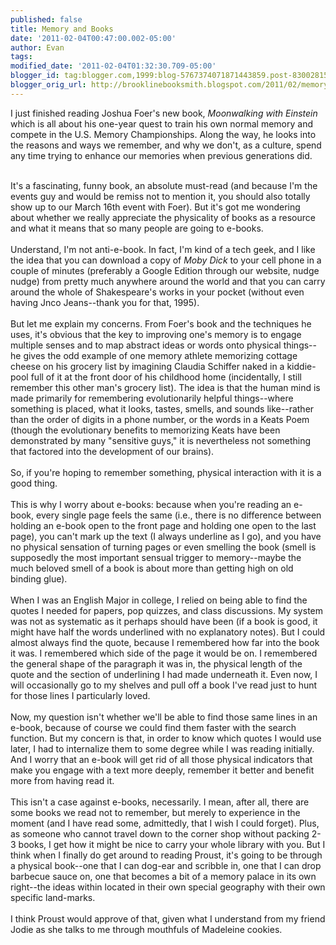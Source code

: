 ```yaml
---
published: false
title: Memory and Books
date: '2011-02-04T00:47:00.002-05:00'
author: Evan
tags: 
modified_date: '2011-02-04T01:32:30.709-05:00'
blogger_id: tag:blogger.com,1999:blog-5767374071871443859.post-8300281548197666489
blogger_orig_url: http://brooklinebooksmith.blogspot.com/2011/02/memory-and-books.html
---
```


I just finished reading Joshua Foer's new book, <i>Moonwalking with Einstein</i> which is all about his one-year quest to train his own normal memory and compete in the U.S. Memory Championships. Along the way, he looks into the reasons and ways we remember, and why we don't, as a culture, spend any time trying to enhance our memories when previous generations did.<div><br /></div><div>It's a fascinating, funny book, an absolute must-read (and because I'm the events guy and would be remiss not to mention it, you should also totally show up to our March 16th event with Foer). But it's got me wondering about whether we really appreciate the physicality of books as a resource and what it means that so many people are going to e-books.</div><div><br /></div><div>Understand, I'm not anti-e-book. In fact, I'm kind of a tech geek, and I like the idea that you can download a copy of <i>Moby Dick</i> to your cell phone in a couple of minutes (preferably a Google Edition through our website, nudge nudge) from pretty much anywhere around the world and that you can carry around the whole of Shakespeare's works in your pocket (without even having Jnco Jeans--thank you for that, 1995).</div><div><br /></div><div>But let me explain my concerns. From Foer's book and the techniques he uses, it's obvious that the key to improving one's memory is to engage multiple senses and to map abstract ideas or words onto physical things--he gives the odd example of one memory athlete memorizing cottage cheese on his grocery list by imagining Claudia Schiffer naked in a kiddie-pool full of it at the front door of his childhood home (incidentally, I still remember this other man's grocery list). The idea is that the human mind is made primarily for remembering evolutionarily helpful things--where something is placed, what it looks, tastes, smells, and sounds like--rather than the order of digits in a phone number, or the words in a Keats Poem (though the evolutionary benefits to memorizing Keats have been demonstrated by many "sensitive guys," it is nevertheless not something that factored into the development of our brains).</div><div><br /></div><div>So, if you're hoping to remember something, physical interaction with it is a good thing. </div><div><br /></div><div>This is why I worry about e-books: because when you're reading an e-book, every single page feels the same (i.e., there is no difference between holding an e-book open to the front page and holding one open to the last page), you can't mark up the text (I always underline as I go), and you have no physical sensation of turning pages or even smelling the book (smell is supposedly the most important sensual trigger to memory--maybe the much beloved smell of a book is about more than getting high on old binding glue).</div><div><br /></div><div>When I was an English Major in college, I relied on being able to find the quotes I needed for papers, pop quizzes, and class discussions. My system was not as systematic as it perhaps should have been (if a book is good, it might have half the words underlined with no explanatory notes). But I could almost always find the quote, because I remembered how far into the book it was. I remembered which side of the page it would be on. I remembered the general shape of the paragraph it was in, the physical length of the quote and the section of underlining I had made underneath it. Even now, I will occasionally go to my shelves and pull off a book I've read just to hunt for those lines I particularly loved.</div><div><br /></div><div>Now, my question isn't whether we'll be able to find those same lines in an e-book, because of course we could find them faster with the search function. But my concern is that, in order to know which quotes I would use later, I had to internalize them to some degree while I was reading initially. And I worry that an e-book will get rid of all those physical indicators that make you engage with a text more deeply, remember it better and benefit more from having read it.</div><div><br /></div><div>This isn't a case against e-books, necessarily. I mean, after all, there are some books we read not to remember, but merely to experience in the moment (and I have read some, admittedly, that I wish I could forget). Plus, as someone who cannot travel down to the corner shop without packing 2-3 books, I get how it might be nice to carry your whole library with you. But I think when I finally do get around to reading Proust, it's going to be through a physical book--one that I can dog-ear and scribble in, one that I can drop barbecue sauce on, one that becomes a bit of a memory palace in its own right--the ideas within located in their own special geography with their own specific land-marks.</div><div><br /></div><div>I think Proust would approve of that, given what I understand from my friend Jodie as she talks to me through mouthfuls of Madeleine cookies.</div>